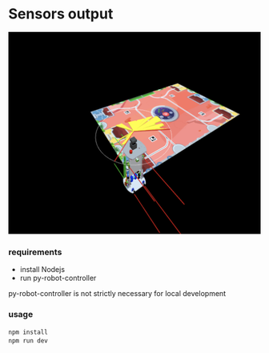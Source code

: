 # Sensors output

![frontend](frontend3D.png)

### requirements

-   install Nodejs
-   run py-robot-controller

py-robot-controller is not strictly necessary for local development

### usage

```bash
npm install
npm run dev
```
